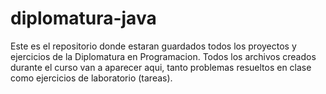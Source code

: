 # diplomatura-java
Este es el repositorio donde estaran guardados todos los proyectos y ejercicios de la Diplomatura en Programacion. Todos los archivos creados durante el curso
van a aparecer aqui, tanto problemas resueltos en clase como ejercicios de laboratorio (tareas).
